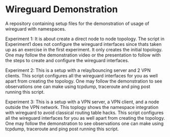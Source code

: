 # Wireguard Demonstration
A repository containing setup files for the demonstration of usage of wireguard with namespaces. 

Experiment 1: It is about create a direct node to node topology. The script in Experiment1 does not configure the wireguard interfaces since thats taken up as an exercise in the first experiment. It only creates the initial topology. One may follow the demonstration video or the presentation to follow with the steps to create and configure the wireguard interfaces. 

Experiment 2: This is a setup with a relay/bouncing server and 2 VPN clients. This script configures all the wireguard interfaces for you as well apart from creating the topology. One may follow the demonstration to see observations one can make using tcpdump, traceroute and ping post running this script. 

Experiment 3: This is a setup with a VPN server, a VPN client, and a node outside the VPN network. This toplogy shows the namespace integration with wireguard to avoid classical routing table hacks. This script configures all the wireguard interfaces for you as well apart from creating the topology. One may follow the demonstration to see observations one can make using tcpdump, traceroute and ping post running this script. 




